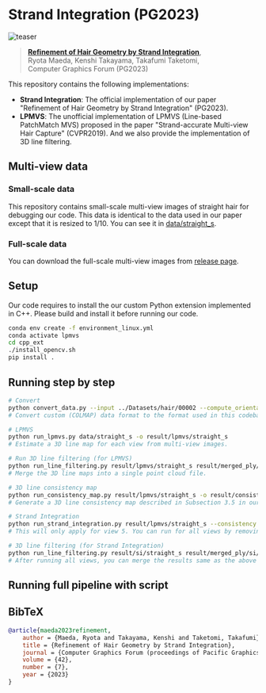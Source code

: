 # Strand Integration (PG2023)

<picture>
  <source media="(prefers-color-scheme: dark)" srcset="documents/teaser_github_dark.png">
  <img alt="teaser" src="documents/teaser_github_light.png">
</picture>

> [**Refinement of Hair Geometry by Strand Integration**](https://elerac.github.io/strand_integration_page),  
> Ryota Maeda, Kenshi Takayama, Takafumi Taketomi,  
> Computer Graphics Forum (PG2023)  

This repository contains the following implementations:

- **Strand Integration**: The official implementation of our paper "Refinement of Hair Geometry by Strand Integration" (PG2023).  
- **LPMVS**: The unofficial implementation of LPMVS (Line-based PatchMatch MVS) proposed in the paper "Strand-accurate Multi-view Hair Capture" (CVPR2019). And we also provide the implementation of 3D line filtering.


## Multi-view data

### Small-scale data

This repository contains small-scale multi-view images of straight hair for debugging our code. This data is identical to the data used in our paper except that it is resized to 1/10. You can see it in [data/straight_s](data/straight_s).

### Full-scale data

You can download the full-scale multi-view images from [release page](https://github.com/elerac/strand_integration/releases/tag/data).

## Setup

Our code requires to install the our custom Python extension implemented in C++. Please build and install it before running our code.  

```bash
conda env create -f environment_linux.yml
conda activate lpmvs
cd cpp_ext
./install_opencv.sh
pip install .
```


## Running step by step

```bash
# Convert
python convert_data.py --input ../Datasets/hair/00002 --compute_orientation
# Convert custom (COLMAP) data format to the format used in this codebase.

# LPMVS
python run_lpmvs.py data/straight_s -o result/lpmvs/straight_s 
# Estimate a 3D line map for each view from multi-view images.

# Run 3D line filtering (for LPMVS)
python run_line_filtering.py result/lpmvs/straight_s result/merged_ply/lpmvs/straight_s.ply
# Merge the 3D line maps into a single point cloud file.

# 3D line consistency map
python run_consistency_map.py result/lpmvs/straight_s -o result/consistency/straight_s
# Generate a 3D line consistency map described in Subsection 3.5 in our paper.

# Strand Integration
python run_strand_integration.py result/lpmvs/straight_s --consistency result/consistency/straight_s -o result/si/straight_s --views 5 --imshow
# This will only apply for view 5. You can run for all views by removing the --views option.

# 3D line filtering (for Strand Integration)
python run_line_filtering.py result/si/straight_s result/merged_ply/si/straight_s.ply
# After running all views, you can merge the results same as the above process.
```

## Running full pipeline with script


## BibTeX

```bibtex
@article{maeda2023refinement,
    author = {Maeda, Ryota and Takayama, Kenshi and Taketomi, Takafumi},
    title = {Refinement of Hair Geometry by Strand Integration},
    journal = {Computer Graphics Forum (proceedings of Pacific Graphics)},
    volume = {42},
    number = {7},
    year = {2023}
}
```
